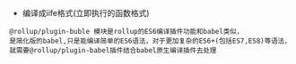 
* 编译成iife格式(立即执行的函数格式)

```
@rollup/plugin-buble 模块是rollup的ES6编译插件功能和babel类似，
是简化版的babel,只是能编译简单的ES6语法，对于更加复杂的ES6+(包括ES7,ES8)等语法，
就需要@rollup/plugin-babel插件结合babel原生编译插件去处理
```